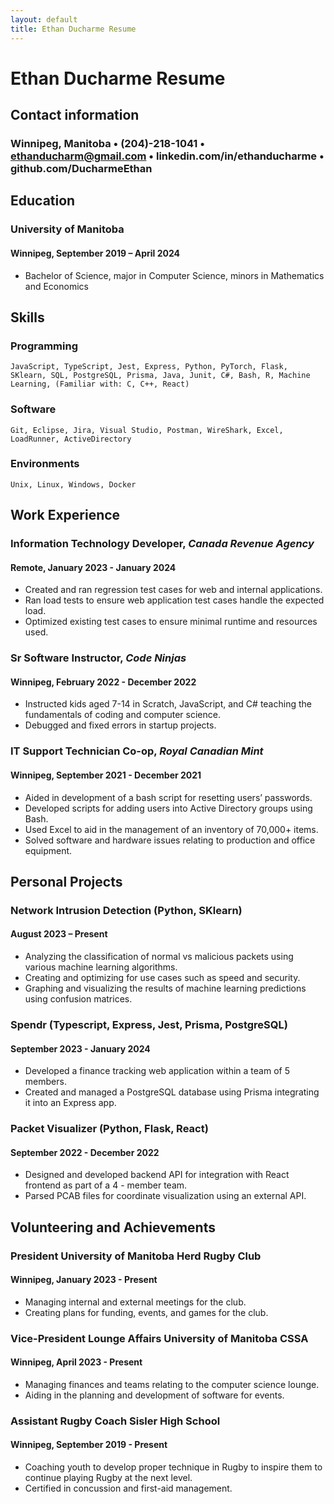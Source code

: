 ```yaml
---
layout: default
title: Ethan Ducharme Resume
---
```


# Ethan Ducharme Resume

## Contact information

### Winnipeg, Manitoba • (204)-218-1041 • <ethanducharm@gmail.com> • linkedin.com/in/ethanducharme • github.com/DucharmeEthan

## Education

### University of Manitoba

#### Winnipeg, September 2019 – April 2024

- Bachelor of Science, major in Computer Science, minors in Mathematics and Economics

## Skills

### Programming

```
JavaScript, TypeScript, Jest, Express, Python, PyTorch, Flask, SKlearn, SQL, PostgreSQL, Prisma, Java, Junit, C#, Bash, R, Machine Learning, (Familiar with: C, C++, React)
```

### Software

```
Git, Eclipse, Jira, Visual Studio, Postman, WireShark, Excel, LoadRunner, ActiveDirectory
```

### Environments

```
Unix, Linux, Windows, Docker
```

## Work Experience

### **Information Technology Developer**, _Canada Revenue Agency_

#### Remote, January 2023 - January 2024

- Created and ran regression test cases for web and internal applications.
- Ran load tests to ensure web application test cases handle the expected load.
- Optimized existing test cases to ensure minimal runtime and resources used.

### **Sr Software Instructor**, _Code Ninjas_

#### Winnipeg, February 2022 - December 2022

- Instructed kids aged 7-14 in Scratch, JavaScript, and C# teaching the fundamentals of coding and computer science.
- Debugged and fixed errors in startup projects.

### **IT Support Technician Co-op**, _Royal Canadian Mint_

#### Winnipeg, September 2021 - December 2021

- Aided in development of a bash script for resetting users’ passwords.
- Developed scripts for adding users into Active Directory groups using Bash.
- Used Excel to aid in the management of an inventory of 70,000+ items.
- Solved software and hardware issues relating to production and office equipment.

## Personal Projects

### **Network Intrusion Detection** (Python, SKlearn)

#### August 2023 – Present

- Analyzing the classification of normal vs malicious packets using various machine learning algorithms.
- Creating and optimizing for use cases such as speed and security.
- Graphing and visualizing the results of machine learning predictions using confusion matrices.

### **Spendr** (Typescript, Express, Jest, Prisma, PostgreSQL)

#### September 2023 - January 2024

- Developed a finance tracking web application within a team of 5 members.
- Created and managed a PostgreSQL database using Prisma integrating it into an Express app.

### **Packet Visualizer** (Python, Flask, React)

#### September 2022 - December 2022

- Designed and developed backend API for integration with React frontend as part of a 4 - member team.
- Parsed PCAB files for coordinate visualization using an external API.

## Volunteering and Achievements

### President University of Manitoba Herd Rugby Club

#### Winnipeg, January 2023 - Present

- Managing internal and external meetings for the club.
- Creating plans for funding, events, and games for the club.

### Vice-President Lounge Affairs University of Manitoba CSSA

#### Winnipeg, April 2023 - Present

- Managing finances and teams relating to the computer science lounge.
- Aiding in the planning and development of software for events.

### Assistant Rugby Coach Sisler High School

#### Winnipeg, September 2019 - Present

- Coaching youth to develop proper technique in Rugby to inspire them to continue playing Rugby at the next level.
- Certified in concussion and first-aid management.
